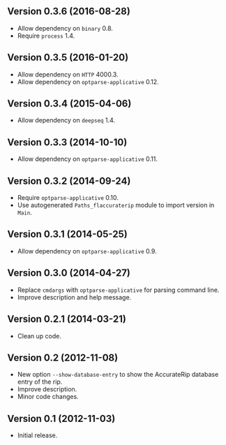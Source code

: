 Version 0.3.6 (2016-08-28)
--------------------------

- Allow dependency on `binary` 0.8.
- Require `process` 1.4.

Version 0.3.5 (2016-01-20)
--------------------------

- Allow dependency on `HTTP` 4000.3.
- Allow dependency on `optparse-applicative` 0.12.

Version 0.3.4 (2015-04-06)
--------------------------

- Allow dependency on `deepseq` 1.4.

Version 0.3.3 (2014-10-10)
--------------------------

- Allow dependency on `optparse-applicative` 0.11.

Version 0.3.2 (2014-09-24)
--------------------------

- Require `optparse-applicative` 0.10.
- Use autogenerated `Paths_flaccuraterip` module to import version in `Main`.

Version 0.3.1 (2014-05-25)
--------------------------

- Allow dependency on `optparse-applicative` 0.9.

Version 0.3.0 (2014-04-27)
--------------------------

- Replace `cmdargs` with `optparse-applicative` for parsing command line.
- Improve description and help message.

Version 0.2.1 (2014-03-21)
--------------------------

- Clean up code.

Version 0.2 (2012-11-08)
------------------------

- New option `--show-database-entry` to show the AccurateRip database entry of
  the rip.
- Improve description.
- Minor code changes.

Version 0.1 (2012-11-03)
------------------------

- Initial release.

